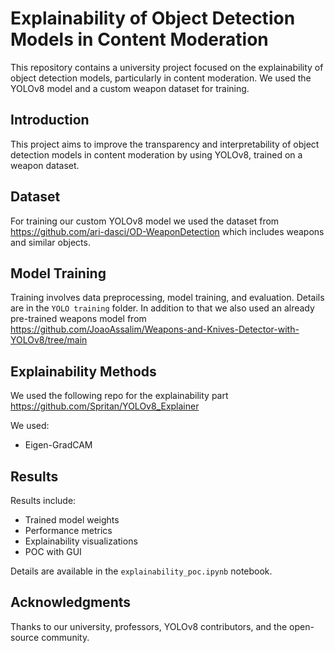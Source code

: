 # Explainability of Object Detection Models in Content Moderation

This repository contains a university project focused on the explainability of object detection models, particularly in content moderation. We used the YOLOv8 model and a custom weapon dataset for training.

## Introduction

This project aims to improve the transparency and interpretability of object detection models in content moderation by using YOLOv8, trained on a weapon dataset.

## Dataset
For training our custom YOLOv8 model we used the dataset from https://github.com/ari-dasci/OD-WeaponDetection which includes weapons and similar objects.

## Model Training

Training involves data preprocessing, model training, and evaluation. Details are in the `YOLO training` folder.
In addition to that we also used an already pre-trained weapons model from https://github.com/JoaoAssalim/Weapons-and-Knives-Detector-with-YOLOv8/tree/main

## Explainability Methods
We used the following repo for the explainability part https://github.com/Spritan/YOLOv8_Explainer

We used:
- Eigen-GradCAM

## Results

Results include:
- Trained model weights
- Performance metrics
- Explainability visualizations
- POC with GUI

Details are available in the `explainability_poc.ipynb` notebook.


## Acknowledgments

Thanks to our university, professors, YOLOv8 contributors, and the open-source community.
